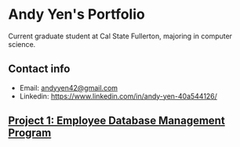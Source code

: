 # Andy Yen's Portfolio

Current graduate student at Cal State Fullerton, majoring in computer science. 

## Contact info
- Email: andyyen42@gmail.com
- Linkedin: https://www.linkedin.com/in/andy-yen-40a544126/


## [Project 1: Employee Database Management Program](https://github.com/marklanglo/CPSC362GroupEProject)
